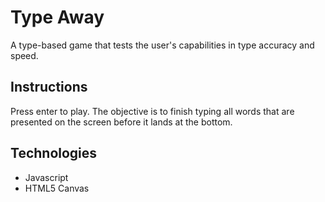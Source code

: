 # Type Away

A type-based game that tests the user's capabilities in type accuracy and speed.

## Instructions
Press enter to play. The objective is to finish typing all words that are presented on the screen before it lands at the bottom.

## Technologies
* Javascript
* HTML5 Canvas
